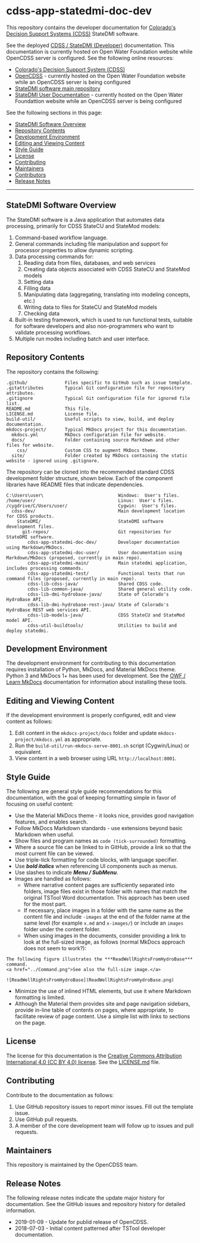 # cdss-app-statedmi-doc-dev #

This repository contains the developer documentation for
[Colorado's Decision Support Systems (CDSS)](http://cdss.state.co.us/Pages/CDSSHome.aspx) StateDMI software.

See the deployed [CDSS / StateDMI (Developer)](http://learn.openwaterfoundation.org/cdss-app-statedmi-doc-dev/) documentation.
This documentation is currently hosted on Open Water Foundation website while OpenCDSS
server is configured.  See the following online resources:

* [Colorado's Decision Support System (CDSS)](http://cdss.state.co.us)
* [OpenCDSS](http://learn.openwaterfoundation.org/cdss-website-opencdss/) - currently hosted
on the Open Water Foundation website while an OpenCDSS server is being configured
* [StateDMI software main repository](https://github.com/OpenCDSS/cdss-app-statedmi-main)
* [StateDMI User Documentation](http://learn.openwaterfoundation.org/cdss-app-statedmi-doc-user/) - currently hosted on the Open Water Foundattion website while an OpenCDSS server is being configured

See the following sections in this page:

* [StateDMI Software Overview](#statedmi-software-overview)
* [Repository Contents](#repository-contents)
* [Development Environment](#development-environment)
* [Editing and Viewing Content](#editing-and-viewing-content)
* [Style Guide](#style-guide)
* [License](#license)
* [Contributing](#contributing)
* [Maintainers](#maintainers)
* [Contributors](#contributors)
* [Release Notes](#release-notes)

---------------------------

## StateDMI Software Overview ##

The StateDMI software is a Java application that automates data processing,
primarily for CDSS StateCU and StateMod models:

1. Command-based workflow language.
2. General commands including file manipulation
and support for processor properties to allow dynamic scripting.
3. Data processing commands for:
	1. Reading data from files, databases, and web services
	2. Creating data objects associated with CDSS StateCU and StateMod models
	3. Setting data
	4. Filling data
	5. Manipulating data (aggregating, translating into modeling concepts, etc.)
	6. Writing data to files for StateCU and StateMod models
	7. Checking data
4. Built-in testing framework, which is used to run functional tests,
suitable for software developers and also
non-programmers who want to validate processing workflows.
5. Multiple run modes including batch and user interface.

## Repository Contents ##

The repository contains the following:

```text
.github/              Files specific to GitHub such as issue template.
.gitattributes        Typical Git configuration file for repository attributes.
.gitignore            Typical Git configuration file for ignored file list.
README.md             This file.
LICENSE.md            License file.
build-util/           Useful scripts to view, build, and deploy documentation.
mkdocs-project/       Typical MkDocs project for this documentation.
  mkdocs.yml          MkDocs configuration file for website.
  docs/               Folder containing source Markdown and other files for website.
    css/              Custom CSS to augment MkDocs theme.
  site/               Folder created by MkDocs containing the static website - ignored using .gitignore.

```

The repository can be cloned into the recommended standard CDSS development folder structure,
shown below.  Each of the component libraries have README files that indicate dependencies.

```text
C:\Users\user\                            Windows:  User's files.
/home/user/                               Linux:  User's files.
/cygdrive/C/Users/user/                   Cygwin:  User's files.
  cdss-dev/                               Main development location for CDSS products.
    StateDMI/                             StateDMI software development files.
      git-repos/                          Git repositories for StateDMI software.
        cdss-app-statedmi-doc-dev/        Developer documentation using Markdown/MkDocs.
        cdss-app-statedmi-doc-user/       User documentation using Markdown/MkDocs (proposed, currently in main repo).
        cdss-app-statedmi-main/           Main statedmi application, includes processing commands.
        cdss-app-statedmi-test/           Functional tests that run command files (proposed, currently in main repo).
        cdss-lib-cdss-java/               Shared CDSS code.
        cdss-lib-common-java/             Shared general utility code.
        cdss-lib-dmi-hydrobase-java/      State of Colorado's HydroBase API.
        cdss-lib-dmi-hydrobase-rest-java/ State of Colorado's HydroBase REST web services API.
        cdss-lib-models-java/             CDSS StateCU and StateMod model API.
        cdss-util-buildtools/             Utilities to build and deploy statedmi.
```

## Development Environment ##

The development environment for contributing to this documentation requires
installation of Python, MkDocs, and Material MkDocs theme.
Python 3 and MkDocs 1+ has been used for development.
See the [OWF / Learn MkDocs](http://learn.openwaterfoundation.org/owf-learn-mkdocs/)
documentation for information about installing these tools.

## Editing and Viewing Content ##

If the development environment is properly configured, edit and view content as follows:

1. Edit content in the `mkdocs-project/docs` folder and update `mkdocs-project/mkdocs.yml` as appropriate.
2. Run the `build-util/run-mkdocs-serve-8001.sh` script (Cygwin/Linux) or equivalent.
3. View content in a web browser using URL `http://localhost:8001`.

## Style Guide ##

The following are general style guide recommendations for this documentation,
with the goal of keeping formatting simple in favor of focusing on useful content:

* Use the Material MkDocs theme - it looks nice, provides good navigation features, and enables search.
* Follow MkDocs Markdown standards - use extensions beyond basic Markdown when useful.
* Show files and program names as `code (tick-surrounded)` formatting.
* Where a source file can be linked to in GitHub, provide a link so that the most current file can be viewed.
* Use triple-tick formatting for code blocks, with language specifier.
* Use ***bold italics*** when referencing UI components such as menus.
* Use slashes to indicate ***Menu / SubMenu***.
* Images are handled as follows:
  + Where narrative content pages are sufficiently separated into folders,
  image files exist in those folder with names that match the original TSTool Word documentation.
  This approach has been used for the most part.
  + If necessary, place images in a folder with the same name as the content file and include
  `-images` at the end of the folder name at the same level
  (for example `x.md` and `x-images/`)
  or include an `images` folder under the content folder.
  + When using images in the documents, consider providing a link to look at the full-sized
	image, as follows (normal MkDocs approach does not seem to work?):

```text
The following figure illustrates the ***ReadWellRightsFromHydroBase*** command.
<a href="../Command.png">See also the full-size image.</a>

![ReadWellRightsFromHydroBase](ReadWellRightsFromHydroBase.png)
```
* Minimize the use of inlined HTML elements, but use it where Markdown formatting is limited.
* Although the Material them provides site and page navigation sidebars,
provide in-line table of contents on pages, where appropriate, to facilitate review of page content.
Use a simple list with links to sections on the page.

## License ##

The license for this documentation is the
[Creative Commons Attribution International 4.0 (CC BY 4.0) license](https://creativecommons.org/licenses/by/4.0/).  See the [LICENSE.md](LICENSE.md) file.

## Contributing ##

Contribute to the documentation as follows:

1. Use GitHub repository issues to report minor issues.
Fill out the template issue.
2. Use GitHub pull requests.
3. A member of the core development team will follow up to issues and pull requests.

## Maintainers ##

This repository is maintained by the OpenCDSS team.

## Release Notes ##

The following release notes indicate the update major history for documentation.
See the GitHub issues and repository history for detailed information.

* 2019-01-09 - Update for publid release of OpenCDSS.
* 2018-07-03 - Initial content patterned after TSTool developer documentation.
